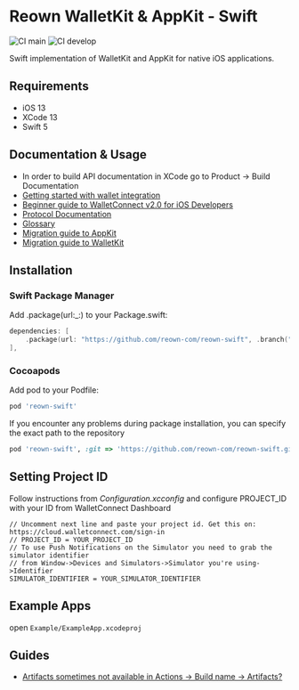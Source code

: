 # Reown WalletKit & AppKit - Swift

![CI main](https://github.com/reown-com/reown-swift/actions/workflows/ci.yml/badge.svg?branch=main)
![CI develop](https://github.com/reown-com/reown-swift/actions/workflows/ci.yml/badge.svg?branch=develop)

Swift implementation of WalletKit and AppKit for native iOS applications.
## Requirements
- iOS 13
- XCode 13
- Swift 5

## Documentation & Usage
- In order to build API documentation in XCode go to Product -> Build Documentation
- [Getting started with wallet integration](https://docs.walletconnect.com/2.0/swift/sign/installation)
- [Beginner guide to WalletConnect v2.0 for iOS Developers](https://medium.com/walletconnect/beginner-guide-to-walletconnect-v2-0-for-swift-developers-4534b0975218)
- [Protocol Documentation](https://github.com/WalletConnect/walletconnect-specs)
- [Glossary](https://docs.walletconnect.com/2.0/introduction/glossary)
- [Migration guide to AppKit](https://gist.github.com/llbartekll/a6fb18b48af837bcc46bb75b3eeaa781)
- [Migration guide to WalletKit](https://gist.github.com/llbartekll/a6fb18b48af837bcc46bb75b3eeaa781)


## Installation
### Swift Package Manager
Add .package(url:_:) to your Package.swift:
```Swift
dependencies: [
    .package(url: "https://github.com/reown-com/reown-swift", .branch("main")),
],
```
### Cocoapods
Add pod to your Podfile:

```Ruby
pod 'reown-swift'
```
If you encounter any problems during package installation, you can specify the exact path to the repository
```Ruby
pod 'reown-swift', :git => 'https://github.com/reown-com/reown-swift.git', :tag => '1.0.0'
```
## Setting Project ID
Follow instructions from *Configuration.xcconfig* and configure PROJECT_ID with your ID from WalletConnect Dashboard
```
// Uncomment next line and paste your project id. Get this on: https://cloud.walletconnect.com/sign-in
// PROJECT_ID = YOUR_PROJECT_ID
// To use Push Notifications on the Simulator you need to grab the simulator identifier
// from Window->Devices and Simulators->Simulator you're using->Identifier
SIMULATOR_IDENTIFIER = YOUR_SIMULATOR_IDENTIFIER
```
## Example Apps
open `Example/ExampleApp.xcodeproj`


## Guides

- [Artifacts sometimes not available in Actions -> Build name -> Artifacts?](./docs/guides/downloading_artifacts.md)
